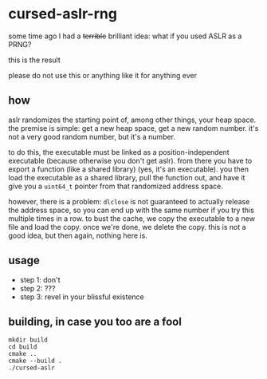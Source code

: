# cursed-aslr-rng

some time ago I had a ~~terrible~~ brilliant idea: what if you used ASLR as a PRNG?

this is the result

please do not use this or anything like it for anything ever

## how

aslr randomizes the starting point of, among other things, your heap space. the premise is simple: get a new heap space, get a new random number. it's not a very good random number, but it's a number.

to do this, the executable must be linked as a position-independent executable (because otherwise you don't get aslr). from there you have to export a function (like a shared library) (yes, it's an executable). you then load the executable as a shared library, pull the function out, and have it give you a `uint64_t` pointer from that randomized address space.

however, there is a problem: `dlclose` is not guaranteed to actually release the address space, so you can end up with the same number if you try this multiple times in a row. to bust the cache, we copy the executable to a new file and load the copy. once we're done, we delete the copy. this is not a good idea, but then again, nothing here is.

## usage

- step 1: don't
- step 2: ???
- step 3: revel in your blissful existence

## building, in case you too are a fool
```
mkdir build
cd build
cmake ..
cmake --build .
./cursed-aslr
```
